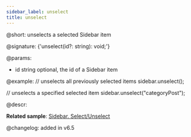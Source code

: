 ```yaml
---
sidebar_label: unselect
title: unselect
---          
```


@short: unselects a selected Sidebar item

@signature: {'unselect(id?: string): void;'}

@params:
- id    string      optional, the id of a Sidebar item

@example:
// unselects all previously selected items
sidebar.unselect();

// unselects a specified selected item
sidebar.unselect("categoryPost");

@descr:

**Related sample**: [Sidebar. Select/Unselect](https://snippet.dhtmlx.com/3odod5v1)

@changelog: added in v6.5

[comment]: # (@relatedapi: sidebar/api/sidebar_getselected_method.md sidebar/api/sidebar_isselected_method.md sidebar/api/sidebar_select_method.md)

[comment]: # (@related: sidebar/work_with_sidebar.md#selectingunselecting-an-item)
